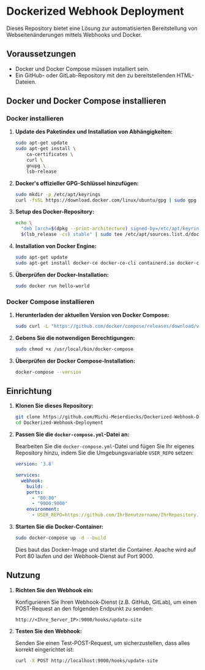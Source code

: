 # Dockerized Webhook Deployment

Dieses Repository bietet eine Lösung zur automatisierten Bereitstellung von Webseitenänderungen mittels Webhooks und Docker.

## Voraussetzungen

- Docker und Docker Compose müssen installiert sein.
- Ein GitHub- oder GitLab-Repository mit den zu bereitstellenden HTML-Dateien.

## Docker und Docker Compose installieren

### Docker installieren

1. **Update des Paketindex und Installation von Abhängigkeiten:**

    ```bash
    sudo apt-get update
    sudo apt-get install \
        ca-certificates \
        curl \
        gnupg \
        lsb-release
    ```

2. **Docker's offizieller GPG-Schlüssel hinzufügen:**

    ```bash
    sudo mkdir -p /etc/apt/keyrings
    curl -fsSL https://download.docker.com/linux/ubuntu/gpg | sudo gpg --dearmor -o /etc/apt/keyrings/docker.gpg
    ```

3. **Setup des Docker-Repository:**

    ```bash
    echo \
      "deb [arch=$(dpkg --print-architecture) signed-by=/etc/apt/keyrings/docker.gpg] https://download.docker.com/linux/ubuntu \
      $(lsb_release -cs) stable" | sudo tee /etc/apt/sources.list.d/docker.list > /dev/null
    ```

4. **Installation von Docker Engine:**

    ```bash
    sudo apt-get update
    sudo apt-get install docker-ce docker-ce-cli containerd.io docker-compose-plugin
    ```

5. **Überprüfen der Docker-Installation:**

    ```bash
    sudo docker run hello-world
    ```

### Docker Compose installieren

1. **Herunterladen der aktuellen Version von Docker Compose:**

    ```bash
    sudo curl -L "https://github.com/docker/compose/releases/download/v2.27.0/docker-compose-$(uname -s)-$(uname -m)" -o /usr/local/bin/docker-compose
    ```

2. **Gebens Sie die notwendigen Berechtigungen:**

    ```bash
    sudo chmod +x /usr/local/bin/docker-compose
    ```

3. **Überprüfen der Docker Compose-Installation:**

    ```bash
    docker-compose --version
    ```

## Einrichtung

1. **Klonen Sie dieses Repository:**

    ```bash
    git clone https://github.com/Michi-Meierdiecks/Dockerized-Webhook-Deployment.git
    cd Dockerized-Webhook-Deployment
    ```

2. **Passen Sie die `docker-compose.yml`-Datei an:**

    Bearbeiten Sie die `docker-compose.yml`-Datei und fügen Sie Ihr eigenes Repository hinzu, indem Sie die Umgebungsvariable `USER_REPO` setzen:

    ```yaml
    version: '3.8'

    services:
      webhook:
        build: .
        ports:
          - "80:80"
          - "9000:9000"
        environment:
          - USER_REPO=https://github.com/IhrBenutzername/IhrRepository.git
    ```

3. **Starten Sie die Docker-Container:**

    ```bash
    sudo docker-compose up -d --build
    ```

    Dies baut das Docker-Image und startet die Container. Apache wird auf Port 80 laufen und der Webhook-Dienst auf Port 9000.

## Nutzung

1. **Richten Sie den Webhook ein:**

    Konfigurieren Sie Ihren Webhook-Dienst (z.B. GitHub, GitLab), um einen POST-Request an den folgenden Endpunkt zu senden:

    ```
    http://<Ihre_Server_IP>:9000/hooks/update-site
    ```

2. **Testen Sie den Webhook:**

    Senden Sie einen Test-POST-Request, um sicherzustellen, dass alles korrekt eingerichtet ist:

    ```bash
    curl -X POST http://localhost:9000/hooks/update-site
   
